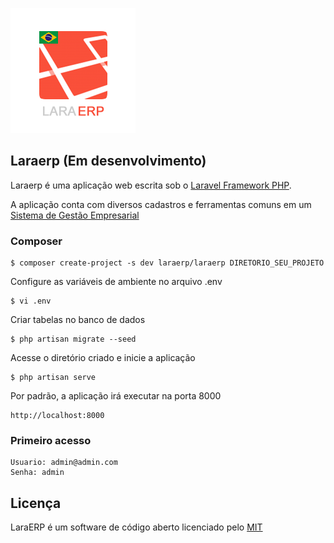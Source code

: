 ![Logo LaraERP](https://github.com/laraerp/template/blob/master/src/public/images/icon.png "Logo LaraERP")

## Laraerp (Em desenvolvimento)

Laraerp é uma aplicação web escrita sob o [Laravel Framework PHP](http://laravel.com).

A aplicação conta com diversos cadastros e ferramentas comuns em um [Sistema de Gestão Empresarial](http://pt.wikipedia.org/wiki/Sistema_integrado_de_gest%C3%A3o_empresarial)


### Composer

    $ composer create-project -s dev laraerp/laraerp DIRETORIO_SEU_PROJETO

Configure as variáveis de ambiente no arquivo .env

    $ vi .env

Criar tabelas no banco de dados

    $ php artisan migrate --seed

Acesse o diretório criado e inicie a aplicação
    
    $ php artisan serve

Por padrão, a aplicação irá executar na porta 8000
    
    http://localhost:8000

### Primeiro acesso

    Usuario: admin@admin.com
    Senha: admin

## Licença

LaraERP é um software de código aberto licenciado pelo [MIT](http://opensource.org/licenses/MIT)
